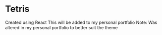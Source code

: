 # Tetris
Created using React
This will be added to my personal portfolio
Note: Was altered in my personal portfolio to better suit the theme
